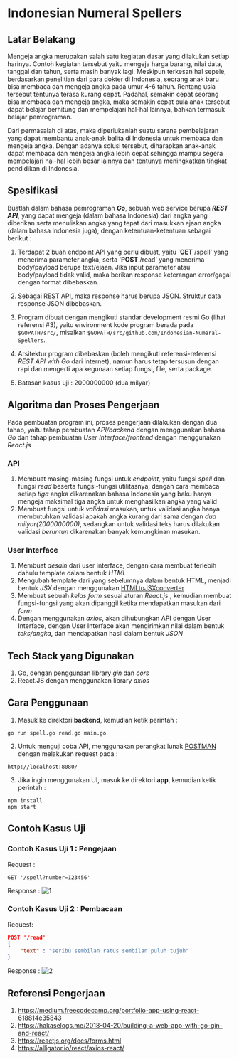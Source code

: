 # Indonesian Numeral Spellers

## Latar Belakang
Mengeja angka merupakan salah satu kegiatan dasar yang dilakukan setiap harinya. Contoh kegiatan tersebut yaitu mengeja harga barang, nilai data, tanggal dan tahun, serta masih banyak lagi. Meskipun terkesan hal sepele, berdasarkan penelitian dari para dokter di Indonesia, seorang anak baru bisa membaca dan mengeja angka pada umur 4-6 tahun. Rentang usia tersebut tentunya terasa kurang cepat. Padahal, semakin cepat seorang bisa membaca dan mengeja angka, maka semakin cepat pula anak tersebut dapat belajar berhitung dan mempelajari hal-hal lainnya, bahkan termasuk belajar pemrograman.

Dari permasalah di atas, maka diperlukanlah suatu sarana pembelajaran yang dapat membantu anak-anak balita di Indonesia untuk membaca dan mengeja angka. Dengan adanya solusi tersebut, diharapkan anak-anak dapat membaca dan mengeja angka lebih cepat sehingga mampu segera mempelajari hal-hal lebih besar lainnya dan tentunya meningkatkan tingkat pendidikan di Indonesia.

## Spesifikasi
Buatlah dalam bahasa pemrograman **_Go_**, sebuah web service berupa **_REST API_**, yang dapat mengeja (dalam bahasa Indonesia) dari angka yang diberikan serta menuliskan angka yang tepat dari masukkan ejaan angka (dalam bahasa Indonesia juga), dengan ketentuan-ketentuan sebagai berikut :

1. Terdapat 2 buah endpoint API yang perlu dibuat, yaitu '**GET** /spell' yang menerima parameter angka, serta '**POST** /read' yang menerima body/payload berupa text/ejaan. Jika input parameter atau body/payload tidak valid, maka berikan response keterangan error/gagal dengan format dibebaskan.

2. Sebagai REST API, maka response harus berupa JSON. Struktur data response JSON dibebaskan.

3. Program dibuat dengan mengikuti standar development resmi Go (lihat referensi #3), yaitu environment kode program berada pada ```$GOPATH/src/```, misalkan ```$GOPATH/src/github.com/Indonesian-Numeral-Spellers```.

4. Arsitektur program dibebaskan (boleh mengikuti referensi-referensi _REST API with Go_ dari internet), namun harus tetap tersusun dengan rapi dan mengerti apa kegunaan setiap fungsi, file, serta package.

5. Batasan kasus uji : 2000000000 (dua milyar)

## Algoritma dan Proses Pengerjaan
Pada pembuatan program ini, proses pengerjaan dilakukan dengan dua tahap, yaitu tahap pembuatan _API/backend_ dengan menggunakan bahasa *Go* dan tahap pembuatan _User Interface/frontend_ dengan menggunakan *React.js*

### API
1. Membuat masing-masing fungsi untuk _endpoint_, yaitu fungsi *spell* dan fungsi *read* beserta fungsi-fungsi utilitasnya, dengan cara membaca setiap *tiga* angka dikarenakan bahasa Indonesia yang baku hanya mengeja maksimal tiga angka untuk menghasilkan angka yang valid
2. Membuat fungsi untuk *validasi* masukan, untuk validasi angka hanya membutuhkan validasi apakah angka kurang dari sama dengan _dua milyar(2000000000)_, sedangkan untuk validasi teks harus dilakukan validasi _beruntun_ dikarenakan banyak kemungkinan masukan.

### User Interface
1. Membuat _desain_ dari user interface, dengan cara membuat terlebih dahulu template dalam bentuk *HTML* 
2. Mengubah template dari yang sebelumnya dalam bentuk HTML, menjadi bentuk *JSX* dengan menggunakan [HTMLtoJSXconverter](https://magic.reactjs.net/htmltojsx.htm)
3. Membuat sebuah *kelas form* sesuai aturan _React.js_ , kemudian membuat fungsi-fungsi yang akan dipanggil ketika mendapatkan masukan dari *form*
4. Dengan menggunakan *axios*, akan dihubungkan API dengan User Interface, dengan User Interface akan mengirimkan nilai dalam bentuk *teks/angka*, dan mendapatkan hasil dalam bentuk *JSON*

## Tech Stack yang Digunakan
1. Go, dengan penggunaan library *gin* dan *cors*
2. React.JS dengan menggunakan library *axios* 

## Cara Penggunaan
1. Masuk ke direktori **backend**, kemudian ketik perintah :

```
go run spell.go read.go main.go
```

2. Untuk menguji coba API, menggunakan perangkat lunak [POSTMAN](https://www.getpostman.com/) dengan melakukan request pada :
```
http://localhost:8080/
```

3. Jika ingin menggunakan UI, masuk ke direktori **app**, kemudian ketik perintah :

```
npm install
npm start
```

## Contoh Kasus Uji
### Contoh Kasus Uji 1 : Pengejaan
Request :
```
GET '/spell?number=123456'
```
Response :
![1](https://user-images.githubusercontent.com/38171936/57979914-06b3df80-7a4e-11e9-9087-9302117600f5.JPG)

### Contoh Kasus Uji 2 : Pembacaan
Request:
```JSON
POST '/read'
{
    "text" : "seribu sembilan ratus sembilan puluh tujuh"
}
```
Response :
![2](https://user-images.githubusercontent.com/38171936/57979915-0f0c1a80-7a4e-11e9-9899-038a87f43709.JPG)

## Referensi Pengerjaan
1. https://medium.freecodecamp.org/portfolio-app-using-react-618814e35843
2. https://hakaselogs.me/2018-04-20/building-a-web-app-with-go-gin-and-react/
3. https://reactjs.org/docs/forms.html
4. https://alligator.io/react/axios-react/
